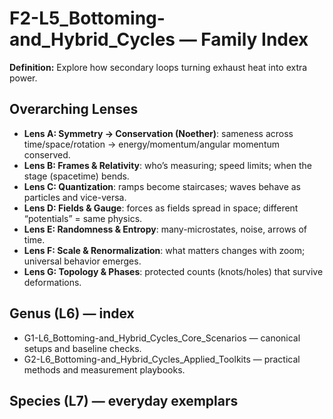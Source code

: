 # F2-L5_Bottoming-and_Hybrid_Cycles — Family Index
**Definition:** Explore how secondary loops turning exhaust heat into extra power.

## Overarching Lenses

- **Lens A: Symmetry -> Conservation (Noether)**: sameness across time/space/rotation → energy/momentum/angular momentum conserved.
- **Lens B: Frames & Relativity**: who’s measuring; speed limits; when the stage (spacetime) bends.
- **Lens C: Quantization**: ramps become staircases; waves behave as particles and vice-versa.
- **Lens D: Fields & Gauge**: forces as fields spread in space; different “potentials” = same physics.
- **Lens E: Randomness & Entropy**: many-microstates, noise, arrows of time.
- **Lens F: Scale & Renormalization**: what matters changes with zoom; universal behavior emerges.
- **Lens G: Topology & Phases**: protected counts (knots/holes) that survive deformations.

## Genus (L6) — index
- G1-L6_Bottoming-and_Hybrid_Cycles_Core_Scenarios — canonical setups and baseline checks.
- G2-L6_Bottoming-and_Hybrid_Cycles_Applied_Toolkits — practical methods and measurement playbooks.

## Species (L7) — everyday exemplars
